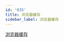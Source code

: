 ```yaml
---
id: '035'
title: 浏览器缓存
sidebar_label: 浏览器缓存
---
```


[浏览器缓存](https://www.jianshu.com/p/54cc04190252)
